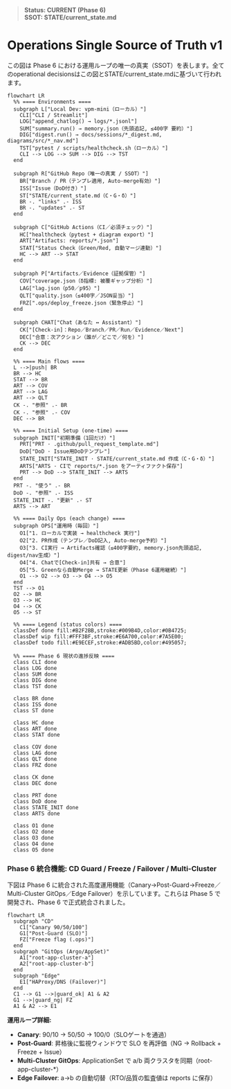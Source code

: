> **Status: CURRENT (Phase 6)**  
> **SSOT: STATE/current_state.md**

# Operations Single Source of Truth v1

この図は Phase 6 における運用ループの唯一の真実（SSOT）を表します。全てのoperational decisionsはこの図とSTATE/current_state.mdに基づいて行われます。

```mermaid
flowchart LR
  %% ==== Environments ====
  subgraph L["Local Dev: vpm-mini（ローカル）"]
    CLI["CLI / Streamlit"]
    LOG["append_chatlog() → logs/*.jsonl"]
    SUM["summary.run() → memory.json（先頭追記, ≤400字 要約）"]
    DIG["digest.run() → docs/sessions/*_digest.md, diagrams/src/*_nav.md"]
    TST["pytest / scripts/healthcheck.sh（ローカル）"]
    CLI --> LOG --> SUM --> DIG --> TST
  end

  subgraph R["GitHub Repo（唯一の真実 / SSOT）"]
    BR["Branch / PR（テンプレ適用, Auto-merge有効）"]
    ISS["Issue（DoD付き）"]
    ST["STATE/current_state.md（C・G・δ）"]
    BR -. "links" .- ISS
    BR -. "updates" .- ST
  end

  subgraph C["GitHub Actions（CI／必須チェック）"]
    HC["healthcheck（pytest + diagram export）"]
    ART["Artifacts: reports/*.json"]
    STAT["Status Check（Green/Red, 自動マージ連動）"]
    HC --> ART --> STAT
  end

  subgraph P["Artifacts／Evidence（証拠保管）"]
    COV["coverage.json（δ指標: 被覆ギャップ分析）"]
    LAG["lag.json（p50／p95）"]
    QLT["quality.json（≤400字／JSON妥当）"]
    FRZ[".ops/deploy_freeze.json（緊急停止）"]
  end

  subgraph CHAT["Chat（あなた ↔ Assistant）"]
    CK["[Check-in]：Repo／Branch／PR／Run／Evidence／Next"]
    DEC["合意：次アクション（誰が／どこで／何を）"]
    CK --> DEC
  end

  %% ==== Main flows ====
  L -->|push| BR
  BR --> HC
  STAT --> BR
  ART --> COV
  ART --> LAG
  ART --> QLT
  CK -. "参照" .- BR
  CK -. "参照" .- COV
  DEC --> BR

  %% ==== Initial Setup (one-time) ====
  subgraph INIT["初期準備（1回だけ）"]
    PRT["PRT · .github/pull_request_template.md"]
    DoD["DoD · Issue用DoDテンプレ"]
    STATE_INIT["STATE_INIT · STATE/current_state.md 作成（C・G・δ）"]
    ARTS["ARTS · CIで reports/*.json をアーティファクト保存"]
    PRT --> DoD --> STATE_INIT --> ARTS
  end
  PRT -. "使う" .- BR
  DoD -. "参照" .- ISS
  STATE_INIT -. "更新" .- ST
  ARTS --> ART

  %% ==== Daily Ops (each change) ====
  subgraph OPS["運用時（毎回）"]
    O1["1. ローカルで実装 → healthcheck 実行"]
    O2["2. PR作成（テンプレ／DoD記入, Auto-merge予約）"]
    O3["3. CI実行 → Artifacts確認（≤400字要約, memory.json先頭追記, digest/nav生成）"]
    O4["4. Chatで[Check-in]共有 → 合意"]
    O5["5. Greenなら自動Merge → STATE更新（Phase 6運用継続）"]
    O1 --> O2 --> O3 --> O4 --> O5
  end
  TST --> O1
  O2 --> BR
  O3 --> HC
  O4 --> CK
  O5 --> ST

  %% ==== Legend (status colors) ====
  classDef done fill:#B2F2BB,stroke:#009B4D,color:#0B4725;
  classDef wip fill:#FFF3BF,stroke:#E6A700,color:#7A5E00;
  classDef todo fill:#E9ECEF,stroke:#ADB5BD,color:#495057;

  %% ==== Phase 6 現状の進捗反映 ====
  class CLI done
  class LOG done
  class SUM done
  class DIG done
  class TST done

  class BR done
  class ISS done
  class ST done

  class HC done
  class ART done
  class STAT done

  class COV done
  class LAG done
  class QLT done
  class FRZ done

  class CK done
  class DEC done

  class PRT done
  class DoD done
  class STATE_INIT done
  class ARTS done

  class O1 done
  class O2 done
  class O3 done
  class O4 done
  class O5 done
```

### Phase 6 統合機能: CD Guard / Freeze / Failover / Multi-Cluster

下図は Phase 6 に統合された高度運用機能（Canary→Post-Guard→Freeze／Multi-Cluster GitOps／Edge Failover）を示しています。これらは Phase 5 で開発され、Phase 6 で正式統合されました。

```mermaid
flowchart LR
  subgraph "CD"
    C1["Canary 90/50/100"]
    G1["Post-Guard (SLO)"]
    FZ["Freeze flag (.ops)"]
  end
  subgraph "GitOps (Argo/AppSet)"
    A1["root-app-cluster-a"]
    A2["root-app-cluster-b"]
  end
  subgraph "Edge"
    E1["HAProxy/DNS (Failover)"]
  end
  C1 --> G1 -->|guard_ok| A1 & A2
  G1 -->|guard_ng| FZ
  A1 & A2 --> E1
```

**運用ループ詳細:**
- **Canary**: 90/10 → 50/50 → 100/0（SLOゲートを通過）
- **Post-Guard**: 昇格後に監視ウィンドウで SLO を再評価（NG → Rollback + Freeze + Issue）
- **Multi-Cluster GitOps**: ApplicationSet で a/b 両クラスタを同期（root-app-cluster-*）
- **Edge Failover**: a→b の自動切替（RTO/品質の監査値は reports に保存）

